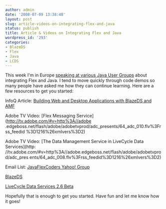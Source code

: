 ```yaml
---
author: admin
date: '2008-07-09 13:38:48'
layout: post
slug: article-videos-on-integrating-flex-and-java
status: publish
title: Article & Videos on Integrating Flex and Java
wordpress_id: '293'
categories:
- BlazeDS
- Flex
- Java
- LCDS
---
```


This week I'm in Europe [speaking at various Java User
Groups](http://www.jamesward.com/wordpress/2008/07/07/europe_jug_tour/) about
integrating Flex and Java. I tend to move quickly through code demos so many
people have asked me how they can continue learning. Here are a few resources
to get you started:

InfoQ Article: [Building Web and Desktop Applications with BlazeDS and
AMF](http://www.infoq.com/articles/blazeds-intro)

Adobe TV Video: [Flex Messaging Service](http://tv.adobe.com/#v=http%3A//adobe
.edgeboss.net/flash/adobe/adobetvprod/adc_presents/64_adc_010.flv%3Frss_feedid
%3D1216%26xmlvers%3D2)

Adobe TV Video: [The Data Management Service in LiveCycle Data Services](http:
//tv.adobe.com/#v=http%3A//adobe.edgeboss.net/flash/adobe/adobetvprod/adc_pres
ents/64_adc_008.flv%3Frss_feedid%3D1216%26xmlvers%3D2)

Email List: [JavaFlexCoders Yahoo!
Group](http://tech.groups.yahoo.com/group/javaflexcoders/)

[BlazeDS](http://opensource.adobe.com/wiki/display/blazeds/BlazeDS)

[LiveCycle Data Services 2.6
Beta](http://labs.adobe.com/technologies/livecycle_dataservices2_6/)

Hopefully that is enough to get you started. Have fun and let me know how it
goes!

